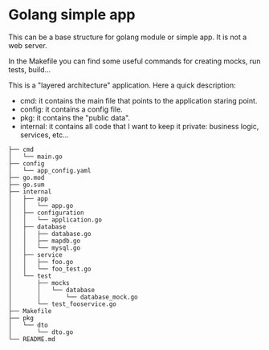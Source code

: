 # Golang simple app

This can be a base structure for golang module or simple app. It is not a web server.  

In the Makefile you can find some useful commands for creating mocks, run tests, build...  

This is a "layered architecture" application. Here a quick description:  
* cmd: it contains the main file that points to the application staring point.
* config: it contains a config file. 
* pkg: it contains the "public data".
* internal: it contains all code that I want to keep it private: business logic, services, etc...

``` 
├── cmd
│   └── main.go
├── config
│   └── app_config.yaml
├── go.mod
├── go.sum
├── internal
│   ├── app
│   │   └── app.go
│   ├── configuration
│   │   └── application.go
│   ├── database
│   │   ├── database.go
│   │   ├── mapdb.go
│   │   └── mysql.go
│   ├── service
│   │   ├── foo.go
│   │   └── foo_test.go
│   └── test
│       ├── mocks
│       │   └── database
│       │       └── database_mock.go
│       └── test_fooservice.go
├── Makefile
├── pkg
│   └── dto
│       └── dto.go
└── README.md

``` 

